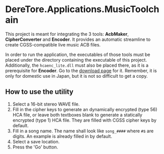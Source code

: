 ﻿# DereTore.Applications.MusicToolchain

This project is meant for integrating the 3 tools: **AcbMaker**, **CipherConverter** and **Encoder**.
It provides an automatic streamline to create CGSS-compatible live music ACB files.

In order to run the application, the executables of those tools must be placed under the directory
containing the executable of this project. Additionally, the `hcaenc_lite.dll` must also be placed
there, as it is a prerequisite for **Encoder**. Go to the [download page](http://adx2le.com/download/index.html)
for it. Remember, it is only for domestic use in Japan, but it is not so difficult to get a copy.

## How to use the utility

1. Select a 16-bit stereo WAVE file.
2. Fill in the cipher keys to generate an dynamically encrypted (type 56) HCA file, or leave both textboxes
blank to generate a statically encrypted (type 1) HCA file. They are filled with CGSS cipher keys by default.
3. Fill in a song name. The name shall look like `song_####` where `#`s are digits. An example is already
filled in by default.
4. Select a save location.
5. Press the 'Go' button.
